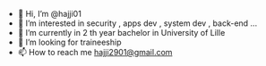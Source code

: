 * 👋 Hi, I’m @hajji01
* 👀 I’m interested in security , apps dev , system dev , back-end ...
* 🌱 I’m currently in 2 th year bachelor in University of Lille
* 💞️ I’m looking for traineeship
* 📫 How to reach me hajji2901@gmail.com
